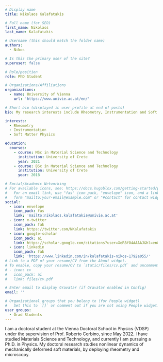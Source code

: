 ```yaml
---
# Display name
title: Nikolaos Kalafatakis

# Full name (for SEO)
first_name: Nikolaos
last_name: Kalafatakis

# Username (this should match the folder name)
authors:
  - Nikos

# Is this the primary user of the site?
superuser: false

# Role/position
role: PhD Student

# Organizations/Affiliations
organizations:
  - name: University of Vienna
    url: 'https://www.univie.ac.at/en/'

# Short bio (displayed in user profile at end of posts)
bio: My research interests include Rheometry, Instrumentation and Soft Matter Physics.

interests:
  - Rheometry
  - Instrumentation
  - Soft Matter Physics

education:
  courses:
    - course: MSc in Material Science and Technology
      institution: University of Crete
      year: 2021
    - course: BSc in Material Science and Technology
      institution: University of Crete
      year: 2018

# Social/Academic Networking
# For available icons, see: https://docs.hugoblox.com/getting-started/page-builder/#icons
#   For an email link, use "fas" icon pack, "envelope" icon, and a link in the
#   form "mailto:your-email@example.com" or "#contact" for contact widget.
social:
  - icon: envelope
    icon_pack: fas
    link: 'mailto:nikolaos.kalafatakis@univie.ac.at'
  - icon: x-twitter
    icon_pack: fab
    link: https://twitter.com/NKalafatakis
  - icon: google-scholar
    icon_pack: ai
    link: https://scholar.google.com/citations?user=XeR8fO4AAAAJ&hl=en&oi=ao
  - icon: linkedin
    icon_pack: fab
    link: 'https://www.linkedin.com/in/kalafatakis-nikos-1792a055/'
# Link to a PDF of your resume/CV from the About widget.
# To enable, copy your resume/CV to `static/files/cv.pdf` and uncomment the lines below.
# - icon: cv
#   icon_pack: ai
#   link: files/cv.pdf

# Enter email to display Gravatar (if Gravatar enabled in Config)
email: ''

# Organizational groups that you belong to (for People widget)
#   Set this to `[]` or comment out if you are not using People widget.
user_groups:
  - Grad Students
---
```


I am a doctoral student at the Vienna Doctoral School in Physics (VDSP) under the supervision of Prof. Roberto Cerbino, since May 2022. I have studied Materials Science and Technology, and currently I am pursuing a Ph.D. in Physics. My doctoral research studies nonlinear dynamics of mechanically deformed soft materials, by deploying rheometry and microscopy.
